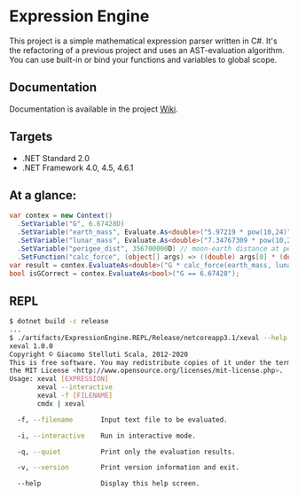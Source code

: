 # Expression Engine

This project is a simple mathematical expression parser written in C#. It's the refactoring of a previous project and uses an AST-evaluation algorithm. You can use built-in or bind your functions and variables to global scope.

## Documentation

Documentation is available in the project [Wiki](https://github.com/gsscoder/exprengine/wiki).

## Targets

- .NET Standard 2.0
- .NET Framework 4.0, 4.5, 4.6.1

## At a glance:

```csharp
var contex = new Context()
  .SetVariable("G", 6.67428D)
  .SetVariable("earth_mass", Evaluate.As<double>("5.97219 * pow(10,24)")) // 5.97219E+24 kg
  .SetVariable("lunar_mass", Evaluate.As<double>("7.34767309 * pow(10,22)")) // 7.34767309E+22 kg
  .SetVariable("perigee_dist", 356700000D) // moon-earth distance at perigee in m
  .SetFunction("calc_force", (object[] args) => ((double) args[0] * (double) args[1]) / Math.Pow((double) args[2], 2));
var result = contex.EvaluateAs<double>("G * calc_force(earth_mass, lunar_mass, perigee_dist)"); // 2.3018745174107073E+31
bool isGCorrect = contex.EvaluateAs<bool>("G == 6.67428");
```

## REPL

```sh
$ dotnet build -c release
...
$ ./artifacts/ExpressionEngine.REPL/Release/netcoreapp3.1/xeval --help
xeval 1.0.0
Copyright © Giacomo Stelluti Scala, 2012-2020
This is free software. You may redistribute copies of it under the terms of
the MIT License <http://www.opensource.org/licenses/mit-license.php>.
Usage: xeval [EXPRESSION]
       xeval --interactive
       xeval -f [FILENAME]
       cmdx | xeval

  -f, --filename       Input text file to be evaluated.

  -i, --interactive    Run in interactive mode.

  -q, --quiet          Print only the evaluation results.

  -v, --version        Print version information and exit.

  --help               Display this help screen.
```